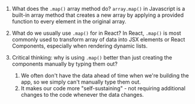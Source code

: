 1. What does the `.map()` array method do?
`array.map()` in Javascript is a built-in array method that creates a new array by applying a provided function to every element in the original array.

2. What do we usually use `.map()` for in React?
In React, `.map()` is most commonly used to transform array of data into JSX elements or React Components, especially when rendering dynamic lists. 

3. Critical thinking: why is using `.map()` better than just
   creating the components manually by typing them out?
   1. We often don't have the data ahead of time when we're building
       the app, so we simply can't manually type them out.
   2. It makes our code more "self-sustaining" - not requiring additional
       changes to the code whenever the data changes.